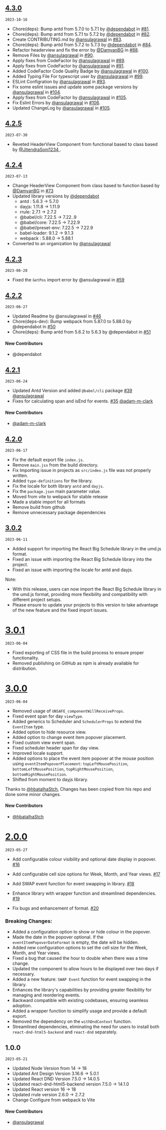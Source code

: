 ## [4.3.0](https://github.com/react-scheduler/react-big-schedule/compare/4.2.5...4.3.0)

`2023-10-16`

- Chore(deps): Bump antd from 5.7.0 to 5.7.1 by [@dependabot](https://github.com/dependabot) in [#81](https://github.com/react-scheduler/react-big-schedule/pull/81).
- Chore(deps): Bump antd from 5.7.1 to 5.7.2 by [@dependabot](https://github.com/dependabot) in [#82](https://github.com/react-scheduler/react-big-schedule/pull/82).
- Create CONTRIBUTING.md by [@ansulagrawal](https://github.com/ansulagrawal) in [#83](https://github.com/react-scheduler/react-big-schedule/pull/83).
- Chore(deps): Bump antd from 5.7.2 to 5.7.3 by [@dependabot](https://github.com/dependabot) in [#84](https://github.com/react-scheduler/react-big-schedule/pull/84).
- Refactor headerview and fix the error by [@DamyanBG](https://github.com/DamyanBG) in [#88](https://github.com/react-scheduler/react-big-schedule/pull/88).
- Remove Files by [@ansulagrawal](https://github.com/ansulagrawal) in [#90](https://github.com/react-scheduler/react-big-schedule/pull/90).
- Apply fixes from CodeFactor by [@ansulagrawal](https://github.com/ansulagrawal) in [#89](https://github.com/react-scheduler/react-big-schedule/pull/89).
- Apply fixes from CodeFactor by [@ansulagrawal](https://github.com/ansulagrawal) in [#91](https://github.com/react-scheduler/react-big-schedule/pull/91).
- Added CodeFactor Code Quality Badge by [@ansulagrawal](https://github.com/ansulagrawal) in [#100](https://github.com/react-scheduler/react-big-schedule/pull/100).
- Added Typing File For typescript user by [@ansulagrawal](https://github.com/ansulagrawal) in [#99](https://github.com/react-scheduler/react-big-schedule/pull/99).
- ESLint Configration by [@ansulagrawal](https://github.com/ansulagrawal) in [#93](https://github.com/react-scheduler/react-big-schedule/pull/93).
- Fix some eslint issues and update some package versions by [@ansulagrawal](https://github.com/ansulagrawal) in [#104](https://github.com/react-scheduler/react-big-schedule/pull/104).
- Apply fixes from CodeFactor by [@ansulagrawal](https://github.com/ansulagrawal) in [#105](https://github.com/react-scheduler/react-big-schedule/pull/105).
- Fix Eslint Errors by [@ansulagrawal](https://github.com/ansulagrawal) in [#106](https://github.com/react-scheduler/react-big-schedule/pull/108).
- Updated ChangeLog by [@ansulagrawal](https://github.com/ansulagrawal) in [#105](https://github.com/react-scheduler/react-big-schedule/pull/109).

## [4.2.5](https://github.com/react-scheduler/react-big-schedule/compare/4.2.4...4.2.5)

`2023-07-30`

<!-- HotFix -->

- Reveted HeaderView Component from functional based to class based by [@JitendraSoni1234 ](https://github.com/JitendraSoni1234).

## [4.2.4](https://github.com/react-scheduler/react-big-schedule/compare/4.2.3...4.2.4)

`2023-07-13`

- Change HeaderView Component from class based to function based by [@DamyanBG](https://github.com/DamyanBG) in [#73](https://github.com/react-scheduler/react-big-schedule/pull/73)
- Updated library versions by [@dependabot](https://github.com/dependabot)
  - antd : 5.6.3 -> 5.7.0
  - dayjs: 1.11.8 -> 1.11.9
  - rrule: 2.7.1 -> 2.7.2
  - @babel/cli: 7.22.5 -> 7.22..9
  - @babel/core: 7.22.5 -> 7.22.9
  - @babel/preset-env: 7.22.5 -> 7.22.9
  - babel-loader: 9.1.2 -> 9.1.3
  - webpack : 5.88.0 -> 5.88.1
- Converted to an organization by [@ansulagrawal](https://github.com/ansulagrawal)

## [4.2.3](https://github.com/react-scheduler/react-big-schedule/compare/4.2.2...4.2.3)

`2023-06-28`

- Fixed the `GetPos` import error by @ansulagrawal in [#59](https://github.com/react-scheduler/react-big-schedule/pull/59)

## [4.2.2](https://github.com/react-scheduler/react-big-schedule/compare/4.2.1...4.2.2)

`2023-06-27`

- Updated Readme by @ansulagrawal in [#46](https://github.com/react-scheduler/react-big-schedule/pull/46)
- Chore(deps-dev): Bump webpack from 5.87.0 to 5.88.0 by @dependabot in [#50](https://github.com/react-scheduler/react-big-schedule/pull/50)
- Chore(deps): Bump antd from 5.6.2 to 5.6.3 by @dependabot in [#51](https://github.com/react-scheduler/react-big-schedule/pull/51)

#### New Contributors

- @dependabot

## [4.2.1](https://github.com/react-scheduler/react-big-schedule/compare/4.2.0...4.2.1)

`2023-06-24`

- Updated Antd Version and added `@babel/cli` package [#39](https://github.com/react-scheduler/react-big-schedule/pull/39) [@ansulagrawal](https://github.com/ansulagrawal)
- Fixes for calculating span and isEnd for events. [#35](https://github.com/react-scheduler/react-big-schedule/pull/35) [@adam-m-clark](https://github.com/adam-m-clark)

#### New Contributors

- [@adam-m-clark](https://github.com/adam-m-clark)

## [4.2.0](https://github.com/react-scheduler/react-big-schedule/compare/3.0.2...4.0.0)

`2023-06-17`

- Fix the default export file `index.js`.
- Remove `main.jsx` from the build directory.
- Fix Importing issue in projects as `src/index.js` file was not properly written.
- Added `type-definitions` for the library.
- Fix the locale for both library `antd` and `dayjs`.
- Fix the `package.json` main parameter value.
- Moved from vite to webpack for stable release
- Made a stable import for all formats
- Remove build from github
- Remove unnecessary package dependencies

## [3.0.2](https://github.com/react-scheduler/react-big-schedule/compare/3.0.1...3.0.2)

`2023-06-11`

- Added support for importing the React Big Schedule library in the umd.js format.
- Fixed an issue with importing the React Big Schedule library into the project.
- Fixed an issue with importing the locale for antd and dayjs.

Note:

- With this release, users can now import the React Big Schedule library in the umd.js format, providing more flexibility and compatibility with different project setups.
- Please ensure to update your projects to this version to take advantage of the new feature and the fixed import issues.

# [3.0.1](https://github.com/react-scheduler/react-big-schedule/compare/3.0.0...3.0.1)

`2023-06-04`

- Fixed exporting of CSS file in the build process to ensure proper functionality.
- Removed publishing on GitHub as npm is already available for distribution.

# [3.0.0](https://github.com/react-scheduler/react-big-schedule/compare/2.0.0...3.0.0)

`2023-06-04`

- Removed usage of `UNSAFE_componentWillReceiveProps`.
- Fixed event span for day `viewType`.
- Added generics to Scheduler and `SchedulerProps` to extend the `EventItem` type.
- Added option to hide resource view.
- Added option to change event item popover placement.
- Fixed custom view event span.
- Fixed scheduler header span for day view.
- Improved locale support.
- Added options to place the event item popover at the mouse position using `eventItemPopoverPlacement`: `topLeftMousePosition`, `bottomLeftMousePosition`, `topRightMousePosition`, `bottomRightMousePosition`.
- Shifted from moment to dayjs library.

Thanks to [@hbatalhaStch](https://github.com/hbatalhaStch), Changes has been copied from his repo and done some minor changes.

#### New Contributors

- [@hbatalhaStch](https://github.com/hbatalhaStch)

# [2.0.0](https://github.com/react-scheduler/react-big-schedule/compare/1.0.0...2.0.0)

`2023-05-27`

- Add configurable colour visibility and optional date display in popover. [#16](https://github.com/react-scheduler/react-big-schedule/pull/16)

- Add configurable cell size options for Week, Month, and Year views. [#17](https://github.com/react-scheduler/react-big-schedule/pull/17)

- Add SWAP event function for event swapping in library. [#18](https://github.com/react-scheduler/react-big-schedule/pull/18)

- Enhance library with wrapper function and streamlined dependencies. [#19](https://github.com/react-scheduler/react-big-schedule/pull/19)
- Fix bugs and enhancement of format. [#20](https://github.com/react-scheduler/react-big-schedule/pull/20)

### Breaking Changes:

- Added a configuration option to show or hide colour in the popover.
- Made the date in the popover optional. If the `eventItemPopoverDateFormat` is empty, the date will be hidden.
- Added new configuration options to set the cell size for the Week, Month, and Year views.
- Fixed a bug that caused the hour to double when there was a time change.
- Updated the component to allow hours to be displayed over two days if necessary.
- Added a new feature: `SWAP Event` function for event swapping in the library.
- Enhances the library's capabilities by providing greater flexibility for managing and reordering events.
- Backward compatible with existing codebases, ensuring seamless adoption.
- Added a wrapper function to simplify usage and provide a default export.
- Removed the dependency on the `withDndContext` function.
- Streamlined dependencies, eliminating the need for users to install both `react-dnd-html5-backend` and `react-dnd` separately.

## 1.0.0

`2023-05-21`

- Updated Node Version from 14 -> 18
- Updated Ant Design Version 3.16.6 -> 5.0.1
- Updated React DND Version 7.5.0 -> 14.0.5
- Updated react-dnd-html5-backend version 7.5.0 -> 14.1.0
- Updated React version 16 -> 18
- Updated rrule version 2.6.0 -> 2.7.2
- Change Configure from webpack to Vite

#### New Contributors

- [@ansulagrawal](https://github.com/ansulagrawal)
